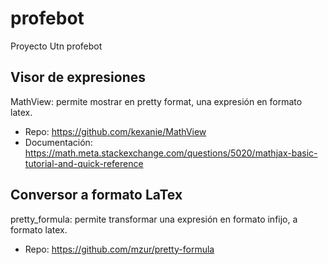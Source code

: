# profebot
Proyecto Utn profebot

## Visor de expresiones

MathView: permite mostrar en pretty format, una expresión en formato latex.

* Repo: https://github.com/kexanie/MathView
* Documentación: https://math.meta.stackexchange.com/questions/5020/mathjax-basic-tutorial-and-quick-reference

## Conversor a formato LaTex

pretty_formula: permite transformar una expresión en formato infijo, a formato latex.

* Repo: https://github.com/mzur/pretty-formula

